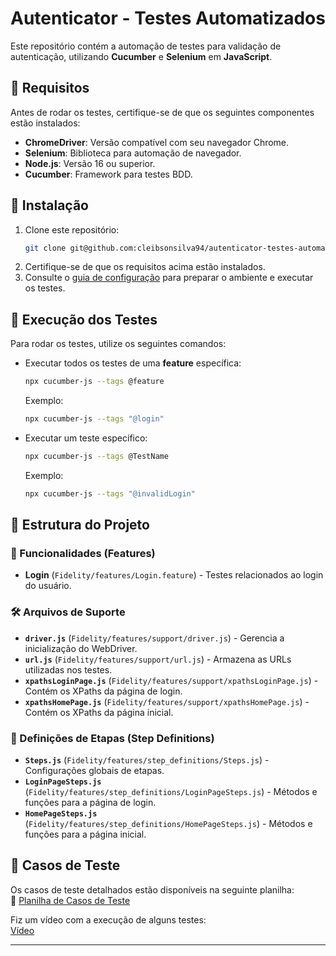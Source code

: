 # Autenticator - Testes Automatizados  

Este repositório contém a automação de testes para validação de autenticação, utilizando **Cucumber** e **Selenium** em **JavaScript**.  

## 📌 Requisitos  

Antes de rodar os testes, certifique-se de que os seguintes componentes estão instalados:  

- **ChromeDriver**: Versão compatível com seu navegador Chrome.  
- **Selenium**: Biblioteca para automação de navegador.  
- **Node.js**: Versão 16 ou superior.  
- **Cucumber**: Framework para testes BDD.  

## 🚀 Instalação  

1. Clone este repositório:  
   ```bash
   git clone git@github.com:cleibsonsilva94/autenticator-testes-automatizados.git
   ```
2. Certifique-se de que os requisitos acima estão instalados.  
3. Consulte o [guia de configuração](https://github.com/cleibsonsilva94/Test.js/blob/main/SimpleTests/ConfiguringtheEnvironment.md) para preparar o ambiente e executar os testes.  

## 🥾 Execução dos Testes  

Para rodar os testes, utilize os seguintes comandos:  

- Executar todos os testes de uma **feature** específica:  
  ```bash
  npx cucumber-js --tags @feature
  ```
  Exemplo:  
  ```bash
  npx cucumber-js --tags "@login"
  ```  

- Executar um teste específico:  
  ```bash
  npx cucumber-js --tags @TestName
  ```
  Exemplo:  
  ```bash
  npx cucumber-js --tags "@invalidLogin"
  ```  

## 📂 Estrutura do Projeto  

### 📄 Funcionalidades (Features)  

- **Login** (`Fidelity/features/Login.feature`) - Testes relacionados ao login do usuário.  

### 🛠 Arquivos de Suporte  

- **`driver.js`** (`Fidelity/features/support/driver.js`) - Gerencia a inicialização do WebDriver.  
- **`url.js`** (`Fidelity/features/support/url.js`) - Armazena as URLs utilizadas nos testes.  
- **`xpathsLoginPage.js`** (`Fidelity/features/support/xpathsLoginPage.js`) - Contém os XPaths da página de login.  
- **`xpathsHomePage.js`** (`Fidelity/features/support/xpathsHomePage.js`) - Contém os XPaths da página inicial.  

### 🔄 Definições de Etapas (Step Definitions)  

- **`Steps.js`** (`Fidelity/features/step_definitions/Steps.js`) - Configurações globais de etapas.  
- **`LoginPageSteps.js`** (`Fidelity/features/step_definitions/LoginPageSteps.js`) - Métodos e funções para a página de login.  
- **`HomePageSteps.js`** (`Fidelity/features/step_definitions/HomePageSteps.js`) - Métodos e funções para a página inicial.  

## 📝 Casos de Teste  

Os casos de teste detalhados estão disponíveis na seguinte planilha:  
📌 [Planilha de Casos de Teste](https://docs.google.com/spreadsheets/d/1FjYs9KdZTmmZmhtVzYMN83ZbOBA1IgQb_GH6zvUkjqI/edit?usp=sharing)  

Fiz um vídeo com a execução de alguns testes:  
[Vídeo](https://drive.google.com/file/d/1XJKAAONgsJuc1m-r53BgMDpNJISEVHDE/view?usp=sharing)

---
